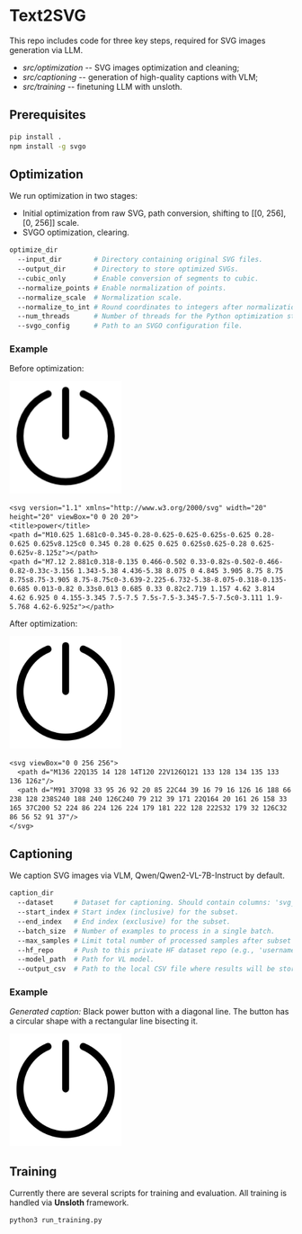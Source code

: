 # Text2SVG

This repo includes code for three key steps, required for SVG images generation via LLM.

- *src/optimization* -- SVG images optimization and cleaning;
- *src/captioning* -- generation of high-quality captions with VLM;
- *src/training* -- finetuning LLM with unsloth.

## Prerequisites
```bash
pip install .
npm install -g svgo
```

## Optimization

We run optimization in two stages:
- Initial optimization from raw SVG, path conversion, shifting to [[0, 256], [0, 256]] scale.
- SVGO optimization, clearing.

```bash
optimize_dir
  --input_dir        # Directory containing original SVG files.
  --output_dir       # Directory to store optimized SVGs.
  --cubic_only       # Enable conversion of segments to cubic.
  --normalize_points # Enable normalization of points.
  --normalize_scale  # Normalization scale.
  --normalize_to_int # Round coordinates to integers after normalization.
  --num_threads      # Number of threads for the Python optimization stage.
  --svgo_config      # Path to an SVGO configuration file.
```

### Example

Before optimization:

<img src="https://github.com/CTLab-ITMO/Text2SVG/blob/main/imgs/example_1_before_optimization.png?raw=true" alt="Initial image" width="200"/>


```
<svg version="1.1" xmlns="http://www.w3.org/2000/svg" width="20" height="20" viewBox="0 0 20 20">
<title>power</title>
<path d="M10.625 1.681c0-0.345-0.28-0.625-0.625-0.625s-0.625 0.28-0.625 0.625v8.125c0 0.345 0.28 0.625 0.625 0.625s0.625-0.28 0.625-0.625v-8.125z"></path>
<path d="M7.12 2.881c0.318-0.135 0.466-0.502 0.33-0.82s-0.502-0.466-0.82-0.33c-3.156 1.343-5.38 4.436-5.38 8.075 0 4.845 3.905 8.75 8.75 8.75s8.75-3.905 8.75-8.75c0-3.639-2.225-6.732-5.38-8.075-0.318-0.135-0.685 0.013-0.82 0.33s0.013 0.685 0.33 0.82c2.719 1.157 4.62 3.814 4.62 6.925 0 4.155-3.345 7.5-7.5 7.5s-7.5-3.345-7.5-7.5c0-3.111 1.9-5.768 4.62-6.925z"></path>
```

After optimization:

<img src="https://github.com/CTLab-ITMO/Text2SVG/blob/main/imgs/example_1_after_optimization.png?raw=true" alt="Optimized image" width="200"/>

```
<svg viewBox="0 0 256 256">
  <path d="M136 22Q135 14 128 14T120 22V126Q121 133 128 134 135 133 136 126z"/>
  <path d="M91 37Q98 33 95 26 92 20 85 22C44 39 16 79 16 126 16 188 66 238 128 238S240 188 240 126C240 79 212 39 171 22Q164 20 161 26 158 33 165 37C200 52 224 86 224 126 224 179 181 222 128 222S32 179 32 126C32 86 56 52 91 37"/>
</svg>
```

## Captioning

We caption SVG images via VLM, Qwen/Qwen2-VL-7B-Instruct by default.

```bash
caption_dir
  --dataset     # Dataset for captioning. Should contain columns: 'svg_name' and 'svg_contents'.
  --start_index # Start index (inclusive) for the subset.
  --end_index   # End index (exclusive) for the subset.
  --batch_size  # Number of examples to process in a single batch.
  --max_samples # Limit total number of processed samples after subset selection.
  --hf_repo     # Push to this private HF dataset repo (e.g., 'username/my_repo').
  --model_path  # Path for VL model.
  --output_csv  # Path to the local CSV file where results will be stored.
```

### Example

*Generated caption:* Black power button with a diagonal line. The button has a circular shape with a rectangular line bisecting it.

<img src="https://github.com/CTLab-ITMO/Text2SVG/blob/main/imgs/example_1_after_optimization.png?raw=true" alt="Optimized image" width="200"/>


## Training

Currently there are several scripts for training and evaluation. All training is handled via **Unsloth** framework.

```
python3 run_training.py
```
